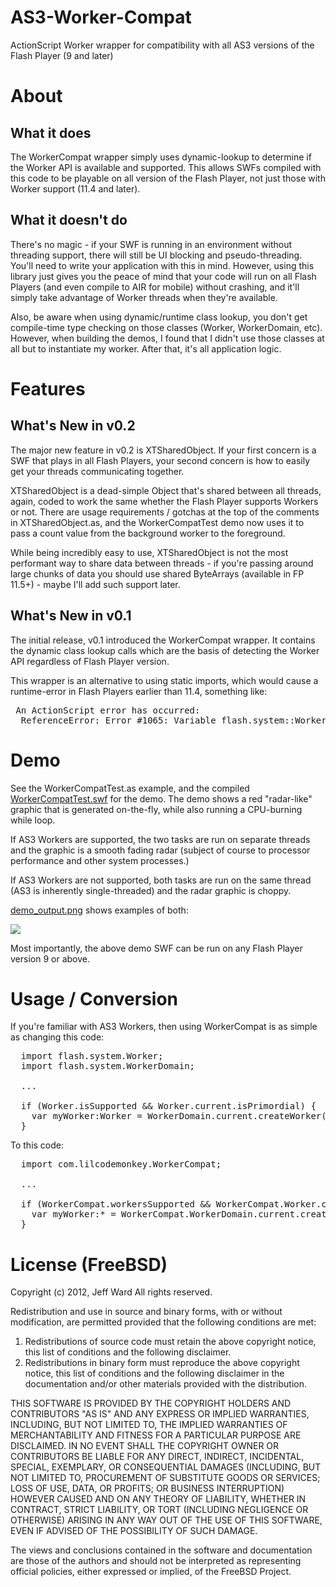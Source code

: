 AS3-Worker-Compat
=================

ActionScript Worker wrapper for compatibility with all AS3 versions of the
Flash Player (9 and later)

About
=====

What it does
------------

The WorkerCompat wrapper simply uses dynamic-lookup to determine if the Worker
API is available and supported.  This allows SWFs compiled with this code to be
playable on all version of the Flash Player, not just those with Worker support
(11.4 and later).

What it doesn't do
------------------

There's no magic - if your SWF is running in an environment without threading
support, there will still be UI blocking and pseudo-threading.  You'll need
to write your application with this in mind.  However, using this library
just gives you the peace of mind that your code will run on all Flash Players
(and even compile to AIR for mobile) without crashing, and it'll simply take
advantage of Worker threads when they're available.

Also, be aware when using dynamic/runtime class lookup, you don't get
compile-time type checking on those classes (Worker, WorkerDomain, etc).
However, when building the demos, I found that I didn't use those classes
at all but to instantiate my worker.  After that, it's all application logic.

Features
========

What's New in v0.2
------------------

The major new feature in v0.2 is XTSharedObject.  If your first concern is a
SWF that plays in all Flash Players, your second concern is how to easily get
your threads communicating together.

XTSharedObject is a dead-simple Object that's shared between all threads,
again, coded to work the same whether the Flash Player supports Workers or
not.  There are usage requirements / gotchas at the top of the comments in
XTSharedObject.as, and the WorkerCompatTest demo now uses it to pass a count
value from the background worker to the foreground.

While being incredibly easy to use, XTSharedObject is not the most performant
way to share data between threads - if you're passing around large chunks of
data you should use shared ByteArrays (available in FP 11.5+) - maybe I'll
add such support later.

What's New in v0.1
------------------

The initial release, v0.1 introduced the WorkerCompat wrapper.  It contains
the dynamic class lookup calls which are the basis of detecting the Worker
API regardless of Flash Player version.

This wrapper is an alternative to using static imports, which would cause a
runtime-error in Flash Players earlier than 11.4, something like:

<pre>
 An ActionScript error has occurred:
  ReferenceError: Error #1065: Variable flash.system::Worker is not defined.
</pre>

Demo
====

See the WorkerCompatTest.as example, and the compiled <a href="http://lilcodemonkey.com/github/AS3-Worker-Compat/WorkerCompatTest.swf">WorkerCompatTest.swf</a> for
the demo.  The demo shows a red "radar-like" graphic that is generated
on-the-fly, while also running a CPU-burning while loop.

If AS3 Workers are supported, the two tasks are run on separate threads
and the graphic is a smooth fading radar (subject of course to processor
performance and other system processes.)

If AS3 Workers are not supported, both tasks are run on the same thread
(AS3 is inherently single-threaded) and the radar graphic is choppy.

<a href="http://github.com/jcward/AS3-Worker-Compat/blob/master/demo_output.png">demo_output.png</a> shows examples of both:

<img src="http://lilcodemonkey.com/github/AS3-Worker-Compat/demo_output.png"/>

Most importantly, the above demo SWF can be run on any Flash Player
version 9 or above.

Usage / Conversion
==================

If you're familiar with AS3 Workers, then using WorkerCompat is as simple as changing
this code:

<pre>
  import flash.system.Worker;
  import flash.system.WorkerDomain;

  ...

  if (Worker.isSupported && Worker.current.isPrimordial) {
    var myWorker:Worker = WorkerDomain.current.createWorker(swfbytes);
  }
</pre>

To this code:

<pre>
  import com.lilcodemonkey.WorkerCompat;

  ...

  if (WorkerCompat.workersSupported && WorkerCompat.Worker.current.isPrimordial) {
    var myWorker:* = WorkerCompat.WorkerDomain.current.createWorker(swfbytes);
  }
</pre>

License (FreeBSD)
=================

Copyright (c) 2012, Jeff Ward
All rights reserved.

Redistribution and use in source and binary forms, with or without
modification, are permitted provided that the following conditions are met: 

1. Redistributions of source code must retain the above copyright notice, this
   list of conditions and the following disclaimer. 
2. Redistributions in binary form must reproduce the above copyright notice,
   this list of conditions and the following disclaimer in the documentation
   and/or other materials provided with the distribution. 

THIS SOFTWARE IS PROVIDED BY THE COPYRIGHT HOLDERS AND CONTRIBUTORS "AS IS" AND
ANY EXPRESS OR IMPLIED WARRANTIES, INCLUDING, BUT NOT LIMITED TO, THE IMPLIED
WARRANTIES OF MERCHANTABILITY AND FITNESS FOR A PARTICULAR PURPOSE ARE
DISCLAIMED. IN NO EVENT SHALL THE COPYRIGHT OWNER OR CONTRIBUTORS BE LIABLE FOR
ANY DIRECT, INDIRECT, INCIDENTAL, SPECIAL, EXEMPLARY, OR CONSEQUENTIAL DAMAGES
(INCLUDING, BUT NOT LIMITED TO, PROCUREMENT OF SUBSTITUTE GOODS OR SERVICES;
LOSS OF USE, DATA, OR PROFITS; OR BUSINESS INTERRUPTION) HOWEVER CAUSED AND
ON ANY THEORY OF LIABILITY, WHETHER IN CONTRACT, STRICT LIABILITY, OR TORT
(INCLUDING NEGLIGENCE OR OTHERWISE) ARISING IN ANY WAY OUT OF THE USE OF THIS
SOFTWARE, EVEN IF ADVISED OF THE POSSIBILITY OF SUCH DAMAGE.

The views and conclusions contained in the software and documentation are those
of the authors and should not be interpreted as representing official policies, 
either expressed or implied, of the FreeBSD Project.
